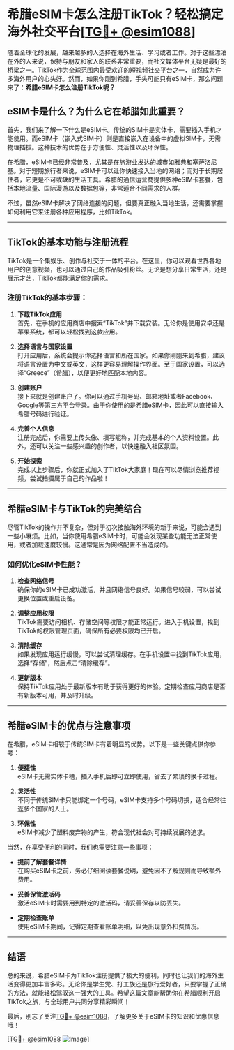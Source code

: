 # 希腊eSIM卡怎么注册TikTok？轻松搞定海外社交平台[[TG💪+ @esim1088](https://t.me/s/esim1088)]

随着全球化的发展，越来越多的人选择在海外生活、学习或者工作。对于这些漂泊在外的人来说，保持与朋友和家人的联系非常重要，而社交媒体平台无疑是最好的桥梁之一。TikTok作为全球范围内最受欢迎的短视频社交平台之一，自然成为许多海外用户的心头好。然而，如果你刚到希腊，手头可能只有eSIM卡，那么问题来了：**希腊eSIM卡怎么注册TikTok呢？**

## eSIM卡是什么？为什么它在希腊如此重要？

首先，我们来了解一下什么是eSIM卡。传统的SIM卡是实体卡，需要插入手机才能使用。而eSIM卡（嵌入式SIM卡）则是直接嵌入在设备中的虚拟SIM卡，无需物理插拔。这种技术的优势在于方便性、灵活性以及环保性。

在希腊，eSIM卡已经非常普及，尤其是在旅游业发达的城市如雅典和塞萨洛尼基。对于短期旅行者来说，eSIM卡可以让你快速接入当地的网络；而对于长期居住者，它更是不可或缺的生活工具。希腊的通信运营商提供多种eSIM卡套餐，包括本地流量、国际漫游以及数据包等，非常适合不同需求的人群。

不过，虽然eSIM卡解决了网络连接的问题，但要真正融入当地生活，还需要掌握如何利用它来注册各种应用程序，比如TikTok。

---

## TikTok的基本功能与注册流程

TikTok是一个集娱乐、创作与社交于一体的平台。在这里，你可以观看世界各地用户的创意视频，也可以通过自己的作品吸引粉丝。无论是想分享日常生活，还是展示才艺，TikTok都能满足你的需求。

### 注册TikTok的基本步骤：

1. **下载TikTok应用**  
   首先，在手机的应用商店中搜索“TikTok”并下载安装。无论你是使用安卓还是苹果系统，都可以轻松找到这款应用。

2. **选择语言与国家设置**  
   打开应用后，系统会提示你选择语言和所在国家。如果你刚刚来到希腊，建议将语言设置为中文或英文，这样更容易理解操作界面。至于国家设置，可以选择“Greece”（希腊），以便更好地匹配本地内容。

3. **创建账户**  
   接下来就是创建账户了。你可以通过手机号码、邮箱地址或者Facebook、Google等第三方平台登录。由于你使用的是希腊eSIM卡，因此可以直接输入希腊号码进行验证。

4. **完善个人信息**  
   注册完成后，你需要上传头像、填写昵称，并完成基本的个人资料设置。此外，还可以关注一些感兴趣的创作者，以快速融入社区氛围。

5. **开始探索**  
   完成以上步骤后，你就正式加入了TikTok大家庭！现在可以尽情浏览推荐视频，尝试拍摄属于自己的作品啦！

---

## 希腊eSIM卡与TikTok的完美结合

尽管TikTok的操作并不复杂，但对于初次接触海外环境的新手来说，可能会遇到一些小麻烦。比如，当你使用希腊eSIM卡时，可能会发现某些功能无法正常使用，或者加载速度较慢。这通常是因为网络配置不当造成的。

### 如何优化eSIM卡性能？

1. **检查网络信号**  
   确保你的eSIM卡已成功激活，并且网络信号良好。如果信号较弱，可以尝试更换位置或重启设备。

2. **调整应用权限**  
   TikTok需要访问相机、存储空间等权限才能正常运行。进入手机设置，找到TikTok的权限管理页面，确保所有必要权限均已开启。

3. **清除缓存**  
   如果发现应用运行缓慢，可以尝试清理缓存。在手机设置中找到TikTok应用，选择“存储”，然后点击“清除缓存”。

4. **更新版本**  
   保持TikTok应用处于最新版本有助于获得更好的体验。定期检查应用商店是否有新版本可用，并及时升级。

---

## 希腊eSIM卡的优点与注意事项

在希腊，eSIM卡相较于传统SIM卡有着明显的优势。以下是一些关键点供你参考：

1. **便捷性**  
   eSIM卡无需实体卡槽，插入手机后即可立即使用，省去了繁琐的换卡过程。

2. **灵活性**  
   不同于传统SIM卡只能绑定一个号码，eSIM卡支持多个号码切换，适合经常往返多个国家的人士。

3. **环保性**  
   eSIM卡减少了塑料废弃物的产生，符合现代社会对可持续发展的追求。

当然，在享受便利的同时，我们也需要注意一些事项：

- **提前了解套餐详情**  
  在购买eSIM卡之前，务必仔细阅读套餐说明，避免因不了解规则而导致额外费用。

- **妥善保管激活码**  
  激活eSIM卡时需要用到特定的激活码，请妥善保存以防丢失。

- **定期检查账单**  
  使用eSIM卡期间，记得定期查看账单明细，以免出现意外扣费情况。

---

## 结语

总的来说，希腊eSIM卡为TikTok注册提供了极大的便利，同时也让我们的海外生活变得更加丰富多彩。无论你是学生党、打工族还是旅行爱好者，只要掌握了正确的方法，就能轻松驾驭这一强大的工具。希望这篇文章能帮助你在希腊顺利开启TikTok之旅，与全球用户共同分享精彩瞬间！

最后，别忘了关注[TG💪+ @esim1088](https://t.me/s/esim1088)，了解更多关于eSIM卡的知识和优惠信息哦！  

[[TG💪+ @esim1088](https://t.me/s/esim1088) ![Image](https://i.postimg.cc/4NQfJmqS/Snipaste-2025-05-13-00-14-12.png)]
